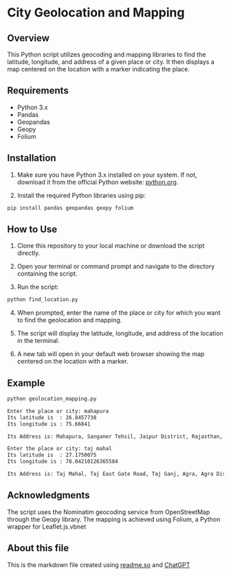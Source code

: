 # City Geolocation and Mapping

## Overview
This Python script utilizes geocoding and mapping libraries to find the latitude, longitude, and address of a given place or city. It then displays a map centered on the location with a marker indicating the place.

## Requirements
- Python 3.x
- Pandas
- Geopandas
- Geopy
- Folium

## Installation
1. Make sure you have Python 3.x installed on your system. If not, download it from the official Python website: [python.org](https://www.python.org/).

2. Install the required Python libraries using pip:

```bash
pip install pandas geopandas geopy folium
```

## How to Use
1. Clone this repository to your local machine or download the script directly.

2. Open your terminal or command prompt and navigate to the directory containing the script.

3. Run the script:
```bash
python find_location.py

```
4. When prompted, enter the name of the place or city for which you want to find the geolocation and mapping.

5. The script will display the latitude, longitude, and address of the location in the terminal.

6. A new tab will open in your default web browser showing the map centered on the location with a marker.

## Example 
```bash
python geolocation_mapping.py
```
```bash
Enter the place or city: mahapura 
Its latitude is  : 26.8457738
Its longitude is : 75.66841

Its Address is: Mahapura, Sanganer Tehsil, Jaipur District, Rajasthan, 302013, India
```
```bash
Enter the place or city: taj mahal
Its latitude is  : 27.1750075
Its longitude is : 78.04210126365584

Its Address is: Taj Mahal, Taj East Gate Road, Taj Ganj, Agra, Agra District, Uttar Pradesh, 282006, India

```
## Acknowledgments
The script uses the Nominatim geocoding service from OpenStreetMap through the Geopy library.
The mapping is achieved using Folium, a Python wrapper for Leaflet.js.vbnet

## About this file
This is the markdown file created using [readme.so](https://readme.so/) and [ChatGPT](https://chat.openai.com/)
